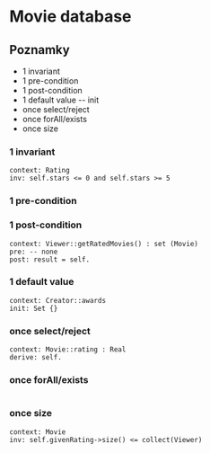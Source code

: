 # Movie database

## Poznamky

* 1 invariant
* 1 pre-condition
* 1 post-condition
* 1 default value -- init
* once select/reject
* once forAll/exists
* once size

### 1 invariant

```ocl
context: Rating
inv: self.stars <= 0 and self.stars >= 5
```

### 1 pre-condition

### 1 post-condition

```ocl
context: Viewer::getRatedMovies() : set (Movie)
pre: -- none
post: result = self.
```

### 1 default value

```ocl
context: Creator::awards
init: Set {}
```

### once select/reject

```ocl
context: Movie::rating : Real
derive: self.
```

### once forAll/exists

```ocl

```

### once size

```ocl
context: Movie
inv: self.givenRating->size() <= collect(Viewer)
```